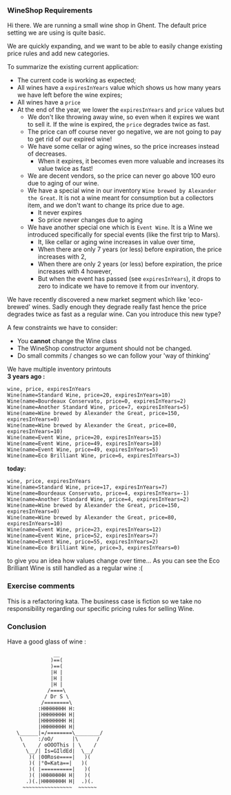 ### WineShop Requirements
Hi there. We are running a small wine shop in Ghent. The default price setting we are using is quite basic. 

We are quickly expanding, and we want to be able to easily change existing price rules and add new categories.

To summarize the existing current application:

- The current code is working as expected;
- All wines have a `expiresInYears` value which shows us how many years we have left before the wine expires;
- All wines have a `price`
- At the end of the year, we lower the `expiresInYears` and `price` values but
    - We don't like throwing away wine, so even when it expires we want to sell it. If the wine is expired, the `price` degrades twice as fast.
    - The price can off course never go negative, we are not going to pay to get rid of our expired wine!
    - We have some cellar or aging wines, so the price increases instead of decreases.
        - When it expires, it becomes even more valuable and increases its value twice as fast!
    - We are decent vendors, so the price can never go above 100 euro due to aging of our wine. 
    - We have a special wine in our inventory `Wine brewed by Alexander the Great`. It is not a wine meant for consumption but a collectors item, and we don't want to change its price due to age.
        - It never expires
        - So price never changes due to aging
    - We have another special one which is `Event Wine`. It is a Wine we introduced specifically for special events (like the first trip to Mars).
        - It, like cellar or aging wine increases in value over time,
        - When there are only 7 years (or less) before expiration, the price increases with 2,
        - When there are only 2 years (or less) before expiration, the price increases with 4 however,
        - But when the event has passed (see `expiresInYears`), it drops to zero to indicate we have to remove it from our inventory.

We have recently discovered a new market segment which like 'eco-brewed' wines. Sadly enough they degrade really fast hence the price degrades twice as fast as a regular wine. Can you introduce this new type?

A few constraints we have to consider:

* You **cannot** change the Wine class
* The WineShop constructor argument should not be changed.
* Do small commits / changes so we can follow your 'way of thinking'

We have multiple inventory printouts<br/> 
**3 years ago :** 
```
wine, price, expiresInYears
Wine(name=Standard Wine, price=20, expiresInYears=10)
Wine(name=Bourdeaux Conservato, price=0, expiresInYears=2)
Wine(name=Another Standard Wine, price=7, expiresInYears=5)
Wine(name=Wine brewed by Alexander the Great, price=150, expiresInYears=0)
Wine(name=Wine brewed by Alexander the Great, price=80, expiresInYears=10)
Wine(name=Event Wine, price=20, expiresInYears=15)
Wine(name=Event Wine, price=49, expiresInYears=10)
Wine(name=Event Wine, price=49, expiresInYears=5)
Wine(name=Eco Brilliant Wine, price=6, expiresInYears=3)
```

**today:**
```
wine, price, expiresInYears
Wine(name=Standard Wine, price=17, expiresInYears=7)
Wine(name=Bourdeaux Conservato, price=4, expiresInYears=-1)
Wine(name=Another Standard Wine, price=4, expiresInYears=2)
Wine(name=Wine brewed by Alexander the Great, price=150, expiresInYears=0)
Wine(name=Wine brewed by Alexander the Great, price=80, expiresInYears=10)
Wine(name=Event Wine, price=23, expiresInYears=12)
Wine(name=Event Wine, price=52, expiresInYears=7)
Wine(name=Event Wine, price=55, expiresInYears=2)
Wine(name=Eco Brilliant Wine, price=3, expiresInYears=0)
```

to give you an idea how values change over time...
As you can see the Eco Brilliant Wine is still handled as a regular wine :(

### Exercise comments
This is a refactoring kata. The business case is fiction so we take no responsibility regarding our specific pricing rules for selling Wine.

### Conclusion
Have a good glass of wine :
```
               __
              )==(
              )==(
              |H |
              |H |
              |H |
             /====\
            / Dr S \
           /========\
          :HHHHHHHH H:
          |HHHHHHHH H|
          |HHHHHHHH H|
          |HHHHHHHH H|
   \______|=/========\________/
    \     :/oO/      |\      /
     \    / oOOOThis | \    /
      \__/| Is=GIldEd|  \__/
       )( |00Rose====|   )(
       )( |°0=Kata==|   )(
       )( |==========|   )(
       )( |HHHHHHHH H|   )(
      .)(.|HHHHHHHH H|  .)(.
     ~~~~~~~~~~~~~~~~  ~~~~~~
```